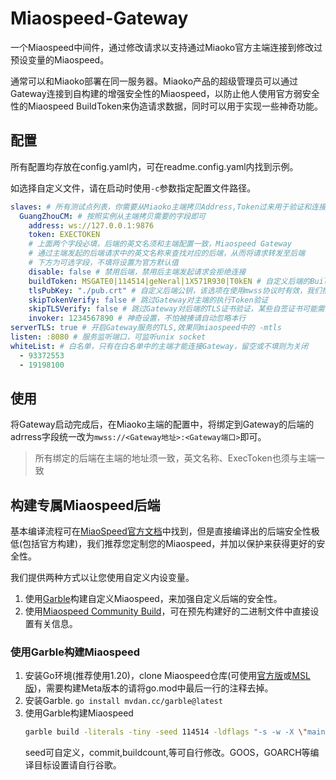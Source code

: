 # Miaospeed-Gateway

一个Miaospeed中间件，通过修改请求以支持通过Miaoko官方主端连接到修改过预设变量的Miaospeed。


通常可以和Miaoko部署在同一服务器。Miaoko产品的超级管理员可以通过Gateway连接到自构建的增强安全性的Miaospeed，以防止他人使用官方弱安全性的Miaospeed BuildToken来伪造请求数据，同时可以用于实现一些神奇功能。

## 配置
所有配置均存放在config.yaml内，可在readme.config.yaml内找到示例。

如选择自定义文件，请在启动时使用`-c`参数指定配置文件路径。

```yaml
slaves: # 所有测试点列表，你需要从Miaoko主端拷贝Address,Token过来用于验证和连接。
  GuangZhouCM: # 按照实例从主端拷贝需要的字段即可
    address: ws://127.0.0.1:9876
    token: EXECTOKEN
    # 上面两个字段必填，后端的英文名须和主端配置一致，Miaospeed Gateway
    # 通过主端发起的后端请求中的英文名称来查找对应的后端，从而将请求转发至后端
    # 下方为可选字段，不填将设置为官方默认值
    disable: false # 禁用后端，禁用后主端发起请求会拒绝连接
    buildToken: MSGATE0|114514|geNeral|1X571R930|T0kEN # 自定义后端的Build Token，构建专属后端有利于防止其他后端托管者伪造结果
    tlsPubKey: "./pub.crt" # 自定义后端公钥，该选项在使用mwss协议时有效，我们推荐使用这种方式来防止抓包非法拦截请求。
    skipTokenVerify: false # 跳过Gateway对主端的执行Token验证
    skipTLSVerify: false # 跳过Gateway对后端的TLS证书验证，某些自签证书可能需要开启
    invoker: 1234567890 # 神奇设置，不怕被揍请自动忽略本行
serverTLS: true # 开启Gateway服务的TLS,效果同miaospeed中的 -mtls
listen: :8080 # 服务监听端口，可监听unix socket
whiteList: # 白名单，只有在白名单中的主端才能连接Gateway，留空或不填则为关闭
  - 93372553
  - 19198100

```
## 使用
将Gateway启动完成后，在Miaoko主端的配置中，将绑定到Gateway的后端的adrress字段统一改为`mwss://<Gateway地址>:<Gateway端口>`即可。
> 所有绑定的后端在主端的地址须一致，英文名称、ExecToken也须与主端一致

 ## 构建专属Miaospeed后端
基本编译流程可在[MiaoSpeed官方文档](https://github.com/miaokobot/miaospeed)中找到，但是直接编译出的后端安全性极低(包括官方构建)，我们推荐您定制您的Miaospeed，并加以保护来获得更好的安全性。

我们提供两种方式以让您使用自定义内设变量。

1. 使用[Garble](https://github.com/burrowers/garble)构建自定义Miaospeed，来加强自定义后端的安全性。
2. 使用[Miaospeed Community Build](https://github.com/Paimonhub/miaospeed_community/)，可在预先构建好的二进制文件中直接设置有关信息。

### 使用Garble构建Miaospeed
1. 安装Go环境(推荐使用1.20)，clone Miaospeed仓库(可使用[官方版](https://github.com/miaokobot/miaospeed)或[MSL版](https://github.com/moshaoli688/miaospeed))，需要构建Meta版本的请将go.mod中最后一行的注释去掉。
2. 安装Garble. `go install mvdan.cc/garble@latest`
3. 使用Garble构建Miaospeed
   ```bash
   garble build -literals -tiny -seed 114514 -ldflags "-s -w -X \"main.COMMIT=0a0089d5d78a171ef6defc1d17adf23f55e6c680\" -X \"main.BUILDCOUNT=33\" -X \"main.BRAND=MiaoSpeed\" -X \"main.COMPILATIONTIME=1678112713\""
   ```
   seed可自定义，commit,buildcount,等可自行修改。GOOS，GOARCH等编译目标设置请自行谷歌。